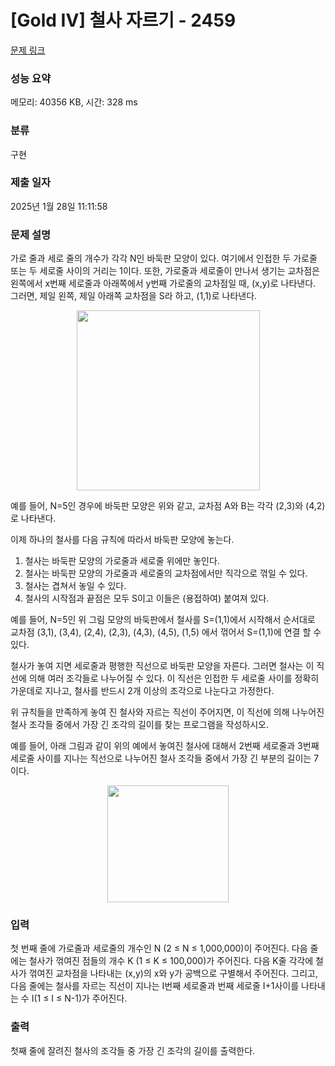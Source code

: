 # [Gold IV] 철사 자르기 - 2459 

[문제 링크](https://www.acmicpc.net/problem/2459) 

### 성능 요약

메모리: 40356 KB, 시간: 328 ms

### 분류

구현

### 제출 일자

2025년 1월 28일 11:11:58

### 문제 설명

<p>가로 줄과 세로 줄의 개수가 각각 N인 바둑판 모양이 있다. 여기에서 인접한 두 가로줄 또는 두 세로줄 사이의 거리는 1이다. 또한, 가로줄과 세로줄이 만나서 생기는 교차점은 왼쪽에서 x번째 세로줄과 아래쪽에서 y번째 가로줄의 교차점일 때, (x,y)로 나타낸다. 그러면, 제일 왼쪽, 제일 아래쪽 교차점을 S라 하고, (1,1)로 나타낸다. </p>

<p style="text-align: center;"><img alt="" src="https://upload.acmicpc.net/e7816ad7-5ef4-4994-87e0-6042058fb94f/-/preview/" style="width: 293px; height: 288px;"></p>

<p>예를 들어, N=5인 경우에 바둑판 모양은 위와 같고, 교차점 A와 B는 각각 (2,3)와 (4,2)로 나타낸다.  </p>

<p>이제 하나의 철사를 다음 규칙에 따라서 바둑판 모양에 놓는다. </p>

<ol>
	<li>철사는 바둑판 모양의 가로줄과 세로줄 위에만 놓인다.</li>
	<li>철사는 바둑판 모양의 가로줄과 세로줄의 교차점에서만 직각으로 꺾일 수 있다.</li>
	<li>철사는 겹쳐서 놓일 수 있다. </li>
	<li>철사의 시작점과 끝점은 모두 S이고 이들은 (용접하여) 붙여져 있다.</li>
</ol>

<p>예를 들어, N=5인 위 그림 모양의 바둑판에서 철사를 S=(1,1)에서 시작해서 순서대로 교차점 (3,1), (3,4), (2,4), (2,3), (4,3), (4,5), (1,5) 에서 꺾어서 S=(1,1)에 연결 할 수 있다. </p>

<p>철사가 놓여 지면 세로줄과 평행한 직선으로 바둑판 모양을 자른다. 그러면 철사는 이 직선에 의해 여러 조각들로 나누어질 수 있다. 이 직선은 인접한 두 세로줄 사이를 정확히 가운데로 지나고, 철사를 반드시 2개 이상의 조각으로 나눈다고 가정한다.</p>

<p>위 규칙들을 만족하게 놓여 진 철사와 자르는 직선이 주어지면, 이 직선에 의해 나누어진 철사 조각들 중에서 가장 긴 조각의 길이를 찾는 프로그램을 작성하시오.</p>

<p>예를 들어, 아래 그림과 같이 위의 예에서 놓여진 철사에 대해서 2번째 세로줄과 3번째 세로줄 사이를 지나는 직선으로 나누어진 철사 조각들 중에서 가장 긴 부분의 길이는 7이다.</p>

<p style="text-align: center;"><img alt="" src="https://upload.acmicpc.net/c5f32124-ae13-4645-ba21-ad334ce1369e/-/preview/" style="width: 194px; height: 187px;"></p>

### 입력 

 <p>첫 번째 줄에 가로줄과 세로줄의 개수인 N (2 ≤ N ≤ 1,000,000)이 주어진다. 다음 줄에는 철사가 꺾여진 점들의 개수 K (1 ≤ K ≤ 100,000)가 주어진다. 다음 K줄 각각에 철사가 꺾여진 교차점을 나타내는 (x,y)의 x와 y가 공백으로 구별해서 주어진다. 그리고, 다음 줄에는 철사를 자르는 직선이 지나는 I번째 세로줄과 번째 세로줄 I+1사이를 나타내는 수 I(1 ≤ I ≤ N-1)가 주어진다. </p>

### 출력 

 <p>첫째 줄에 잘려진 철사의 조각들 중 가장 긴 조각의 길이를 출력한다. </p>

